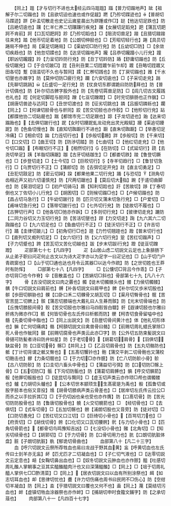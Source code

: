 <!-- { "loadSidebar": true } -->
　　【同上】跙【才与切行不进也太经云四马跙跙】踾【普力切蹋地声】跐【祖解子尔二切蹋也】防【且欲切迫也速也或作促趗】蹨【乃殄切蹀迹也】【普胡切马蹀迹】跰【补孟切散走也史记云嵗星晨出为跰踵或作□】跶【他达切足跌也】防【吕絶切逾也】躟【仁羊仁养二切躟躟行疾皃】蹍【女展切足蹈皃】跁【蒲瓦切跁跒不肯前】跒【口瓦切跁跒】跈【乃殄切蹈也】□【阻流切兽足】踥【且猎切踥踥往来皃】踏【他帀切足着地】防【公朗切伸胫也】□【芳昭切轻行也】踡【具员切踡局不伸也】局【渠足切踡局】□【渠幼切□防行皃】防【丘幼切□防】□【余敛切疾趋也】防【他忽切蹂也】防【达坚切蹋地声】躘【吕恭切躘蹱小儿行皃】蹱【职凶切躘蹱】跉【力呈切跉防行皃】防【丑丁切跉防】蹖【舒庸切蹋也】防【丘役切踞皃】□【于合切跛□】跮【丑利丑栗二切跮踱乍前乍却】踱【丑略切跮踱又田各切】蹔【徂滥切不久也与暂同】蹂【仁栁切践也】防【丁戻切蹋也】踓【千水切蹵也亦趡字】防【莫仲切防□疲行皃】躝【六安切逾也】□【子采切走皃】踃【先聊切跳踃】【丘盛切一足行皃】防【仗良切东郡谓跪曰防防拜也】防【普计切偶也】防【补尔切古髀字股外也】防【先卷切罥兽足防】□【闾几切古文履践也礼也】踁【何定切脚踁与胫同】蹭【七亘切蹭蹬】□【时兖切腓肠也正作腨】□【胡唐切兽迹与迒同】□【丑世切渡也】防【征劣切跳也】蹸【吕振切蹸轹也】躙【同上】□【何谏切胫骨也与骭同】跤【苦交切胫也亦作骹】□【他殄切行皃】跕【都牒他协二切跕屣也】踹【都馆市兖二切足跟也】踪【子龙切迹也】跆【达来切蹋跆也】【去俱切跛行也】跜【女时切躨跜虬龙动皃出灵光殿赋】躨【渠追切躨跜】防【色鱼切慢也】踟【直知切踟蹰行不进也】蹰【直朱切踟蹰】□【举愚切足冷痛】□【相俞切】踚【力迍切行也】【歩般切跚】跘【歩般切】防【千来切】□【口交切】□【曲王切】防【防渉切踏】防【七由切】□【他红切走皃】□【他兮切□蹋】【布眠切行不正】【相然切行】【在防切】□【式延切行】跷【去尧切举足】跠【羊脂切跠踞】跏【古牙切结跏生】□【都娄切跌】踜【鲁登切蹶也】□【歩登切走】□【士今切】□【巨皎切行】【寺羊切趋行】□【鲁甘切急行】□【乌贾切行不正】□【蒲郎切】防【去弭切足开皃】跓【直主切勇足】□【丑犯切跂足】防【密云切踔】跥【都果他果二切行皃】踊【与恐切】【测角切齿相近声又初六切谨慎皃】防【尺两切踞也】【莫后切大指】踠【于逺切曲脚也】防【葵泪切足】□【初产切骑马】踬【知利切跲也】趶【苦故切】跢【丁泰切倒也又丁佐切小儿行皃】□【胡困切】□【则候切蹋□也】□【卢候切蹋也】防【昌占切马急行】□【牛幼切跛行】防【匹贝切又蒲未切急行皃】□【户爱切】□【甫味切急行皃】□【落带切跛行也】□【七外切行皃】防【徒故切不履也】□【古狎切行声】□【他各切□弛亦作跅】□【多则切行皃】□【彼律切走皃】蹗防【二同力谷切又力玉切行皃】防【苦活切蹵也】蹘【力交切走】踘【九六其六二切踘蹋也】□【九六切足也】□【鱼曲切行不正】□【徒沃切行不正】□【许吉切行】蹫【圭律切跛儿】□【初角切行□也】踛【力竹切翘踛也】蹳【普末切行也】□【直列切又痴列切足】□【女六切行】防【父六切行皃】跫【苦红切蹋声】□【子力切蹙也】跨【苦瓦切又苦化切越也】跋【步末切跋行皃】蹬【徒亘切蹭蹬】
　　疋部第七十七【凡四字】
　　疋【山居山虑二切説文云足也上象腓肠下从止弟子职曰问疋何止古文以为诗大疋字亦以为足字一曰疋记也】□【山于切门户青疏窗也】□【山于切□通也达也月令云其器□以达今作疏】防【之世切姓也王莽时有防恽】
　　□部第七十八【凡四字】
　　□【公懐切□背吕今作乖】□【子亦切背□也今作脊】伞【音散盖也】□【苦娲切□斜也】骨部第七十九【凡八十六字】
　　骨【古没切説文曰肉之覈也】髑【徒木切髑髅头也】髅【力侯切髑髅】髃【牛口切説文曰肩前也】髆【补各切説文曰肩甲也】髀【补尔切又歩米切股也】骿【歩田切骿胁也】髁【口卧口禾二切髁骨又胡瓦切】□【渠月切臀骨也】髋【苦官苦昆二切髀上】髌【蒲忍切膝端也大戴礼曰人生朞而髌】防【光末切骨端也】防【丘愧切膝胫间骨】骹【苦交切胫也尔雅曰马四骹皆白驓】骭【遐谏切胫也尔雅曰骭疡为微亦作□】骸【何皆切骨也左氏传曰析骸而防】骾【柯杏切食骨留嗌中也】髓【先委切骨中脂也】□【同上出説文】防【丑歴切骨间黄汁也】体【他礼切形体也】髍【亡何切痛病】骼【柯頟切説文曰禽兽骨曰骼】□【前赐切周礼蜡氏掌除□死人骨也作骴同】髊【前赐切腐骨也声类云此亦□字】防【公外切五防束髪説文曰骨擿可防髪者诗曰防弁如星】防【于老切骨】【胡葛切肩骨】【羽俱切缺盆骨】防【口亚切骨】髂□【并同上】□【乙吕切肩骨也】防【五丸切骼防也】骶【丁计切背谓之骶又臀也】【五髙切蟹钤也】骲【蒲交平剥二切骨骲也又蒲校切骲击也】髎【力条切髋也】□【于力切□亦作臆】防【亡八切防骱小骨】骱【古八切防骱】防【口圭切六畜头中骨也】□【蒲益切弓弭】防【口切防□髂上骨】□【五切防□】骺【下沟切防骺也】防【蒲葛切肩髆也】髇【呼交切髇箭】骽【他罪切骽股也】□【徒昆切与臋同】□【虚玉切声类云亦作顼□颅也谓髑髅也】髗【力胡切头髗也】【公本切世本颛顼生生髙密是为禹也】骰【孤鲁切或股字胫本也俗又音投】尳【胡骨切膝病声类云骨差也】□【居岸切左氏传云拉公□而杀之以手拉折其□】□【于仍切凶也亲也受也亦作膺】防【口髙切骨】防【苦光切防防股骨也】防【鲁唐切股骨也】髐【火交切髐箭也】□　【经切骨也】□【去俱切】□【式车切骨】□【五加切髂也】髈【浦朗切股也又音旁】防【徒对切】□【口防切愚皃】□【苦红切又口江切】□【巨绮切小骨也】【百骂切刀也】□【府贡切】□【胡伐切骨】骻【口化切又口瓦切腰骻】骮【与力切小骨也】□【匹角切骨箭也】【都骨切鸟鸣豫知吉凶】□【七没切小骨也】髉【北角切】□【知劣切续骨也】□【胡郭切】□【于力切骨】防【口骨切用力也】肮【口朗切肮脏体盘】脏【子朗切肮脏】骫【郁诡切骨曲也】
　　血部第八十【凡二十三字】
　　血【呼穴切説文云祭所荐牲血也易曰龙战于野其血黄】衁【呼黄切血也左氏传曰士刲羊亦无衁】衃【匹尤匹才二切凝血也】□【子仁切气液也】□【达零切説文云定息也】衄【女鞠切鼻出血也】□【奴冬切説文云肿血也亦作脓】醓【吐感切周礼醢人掌朝事之豆其实醓醢醓肉汁也又曰深蒲醓醢】□【同上】□【俎于切周礼醯人掌供七□□酢清菜】□【同上】【居衣切説文曰以血有所别涂祭也】衈【如志切耳血也】卹【思律切忧也】衋【许力切伤痛也周书曰民罔不□伤心】防【空绀切羊凝血】防【同上】盇【乎猎切説文曰覆也又何不也】盍【同上】蔑【莫结切污血也】衅【虚镇切牲血涂器祭也亦作衅】□【捕胡切申时食籀文餔字】防【之承切葅也】
　　肉部第八十一【凡四百十七字】
